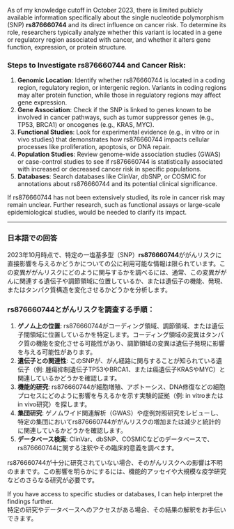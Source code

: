 As of my knowledge cutoff in October 2023, there is limited publicly available information specifically about the single nucleotide polymorphism (SNP) **rs876660744** and its direct influence on cancer risk. To determine its role, researchers typically analyze whether this variant is located in a gene or regulatory region associated with cancer, and whether it alters gene function, expression, or protein structure.

### Steps to Investigate rs876660744 and Cancer Risk:
1. **Genomic Location**: Identify whether rs876660744 is located in a coding region, regulatory region, or intergenic region. Variants in coding regions may alter protein function, while those in regulatory regions may affect gene expression.
2. **Gene Association**: Check if the SNP is linked to genes known to be involved in cancer pathways, such as tumor suppressor genes (e.g., TP53, BRCA1) or oncogenes (e.g., KRAS, MYC).
3. **Functional Studies**: Look for experimental evidence (e.g., in vitro or in vivo studies) that demonstrates how rs876660744 impacts cellular processes like proliferation, apoptosis, or DNA repair.
4. **Population Studies**: Review genome-wide association studies (GWAS) or case-control studies to see if rs876660744 is statistically associated with increased or decreased cancer risk in specific populations.
5. **Databases**: Search databases like ClinVar, dbSNP, or COSMIC for annotations about rs876660744 and its potential clinical significance.

If rs876660744 has not been extensively studied, its role in cancer risk may remain unclear. Further research, such as functional assays or large-scale epidemiological studies, would be needed to clarify its impact.

---

### 日本語での回答
2023年10月時点で、特定の一塩基多型（SNP）**rs876660744**ががんリスクに直接影響を与えるかどうかについての公に利用可能な情報は限られています。この変異ががんリスクにどのように関与するかを調べるには、通常、この変異ががんに関連する遺伝子や調節領域に位置しているか、または遺伝子の機能、発現、またはタンパク質構造を変化させるかどうかを分析します。

### rs876660744とがんリスクを調査する手順：
1. **ゲノム上の位置**: rs876660744がコーディング領域、調節領域、または遺伝子間領域に位置しているかを特定します。コーディング領域の変異はタンパク質の機能を変化させる可能性があり、調節領域の変異は遺伝子発現に影響を与える可能性があります。
2. **遺伝子との関連性**: このSNPが、がん経路に関与することが知られている遺伝子（例: 腫瘍抑制遺伝子TP53やBRCA1、または癌遺伝子KRASやMYC）と関連しているかどうかを確認します。
3. **機能的研究**: rs876660744が細胞増殖、アポトーシス、DNA修復などの細胞プロセスにどのように影響を与えるかを示す実験的証拠（例: in vitroまたはin vivo研究）を探します。
4. **集団研究**: ゲノムワイド関連解析（GWAS）や症例対照研究をレビューし、特定の集団においてrs876660744ががんリスクの増加または減少と統計的に関連しているかどうかを確認します。
5. **データベース検索**: ClinVar、dbSNP、COSMICなどのデータベースで、rs876660744に関する注釈やその臨床的意義を調べます。

rs876660744が十分に研究されていない場合、そのがんリスクへの影響は不明のままです。この影響を明らかにするには、機能的アッセイや大規模な疫学研究などのさらなる研究が必要です。

If you have access to specific studies or databases, I can help interpret the findings further.  
特定の研究やデータベースへのアクセスがある場合、その結果の解釈をお手伝いできます。